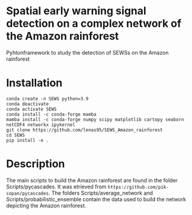 # Spatial early warning signal detection on a complex network of the Amazon rainforest
Pyhtonframework to study the detection of SEWSs on the Amazon rainforest

# Installation

```
conda create -n SEWS python=3.9
conda deactivate 
conda activate SEWS 
conda install -c conda-forge mamba 
mamba install -c conda-forge numpy scipy matplotlib cartopy seaborn netCDF4 networkx ipykernel 
git clone https://github.com/lenas95/SEWS_Amazon_rainforest 
cd SEWS 
pip install -e . 
```
# Description

The main scripts to build the Amazon rainforest are found in the folder Scripts/pycascades. It was etrieved from ```https://github.com/pik-copan/pycascades```. The folders Scripts/average_network and  Scripts/probabilistic_ensemble contain the data used to build the network depicting the Amazon rainforest.
